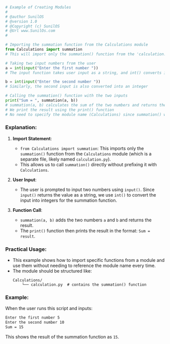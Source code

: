 ```python
# Example of Creating Modules 
#
# @author SunilOS  
# @version 1.0
# @Copyright (c) SunilOS  
# @Url www.SunilOs.com 
#

# Importing the summation function from the Calculations module
from Calculations import summation    
# This will import only the summation() function from the 'calculation.py' file inside the 'Calculations' module

# Taking two input numbers from the user
a = int(input("Enter the first number "))  
# The input function takes user input as a string, and int() converts it into an integer

b = int(input("Enter the second number "))  
# Similarly, the second input is also converted into an integer

# Calling the summation() function with the two inputs
print("Sum = ", summation(a, b))  
# summation(a, b) calculates the sum of the two numbers and returns the result
# We print the result using the print() function
# No need to specify the module name (Calculations) since summation() was directly imported
```

### Explanation:

1. **Import Statement**:
   - `from Calculations import summation`: This imports only the `summation()` function from the `Calculations` module (which is a separate file, likely named `calculation.py`).
   - This allows us to call `summation()` directly without prefixing it with `Calculations`.

2. **User Input**:
   - The user is prompted to input two numbers using `input()`. Since `input()` returns the value as a string, we use `int()` to convert the input into integers for the summation function.

3. **Function Call**:
   - `summation(a, b)` adds the two numbers `a` and `b` and returns the result.
   - The `print()` function then prints the result in the format: `Sum = result`.

### Practical Usage:
- This example shows how to import specific functions from a module and use them without needing to reference the module name every time.
- The module should be structured like:
  ```
  Calculations/
      └── calculation.py  # contains the summation() function
  ```

### Example:

When the user runs this script and inputs:
```bash
Enter the first number 5
Enter the second number 10
Sum = 15
```

This shows the result of the summation function as `15`.
